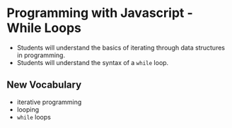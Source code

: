 # Programming with Javascript - While Loops

- Students will understand the basics of iterating through data structures in programming.
- Students will understand the syntax of a `while` loop.

## New Vocabulary
- iterative programming
- looping
- `while` loops